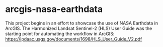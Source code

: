 # arcgis-nasa-earthdata
This project begins in an effort to showcase the use of NASA Earthdata in ArcGIS. The Harmonized Landsat Sentinel-2 (HLS) User Guide was the starting point for automating the workflow in ArcGIS: https://lpdaac.usgs.gov/documents/1698/HLS_User_Guide_V2.pdf
